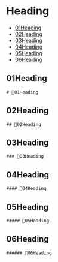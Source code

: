 # Heading
- [01Heading](#01heading)
- [02Heading](#02heading)
- [03Heading](#03heading)
- [04Heading](#04heading)
- [05Heading](#05heading)
- [06Heading](#06heading)


## 01Heading
```
# 📌01Heading
```


## 02Heading
```
## 📌02Heading
```


## 03Heading
```
### 📌03Heading
```


## 04Heading
```
#### 📌04Heading
```


## 05Heading
```
##### 📌05Heading
```


## 06Heading
```
###### 📌06Heading
```
